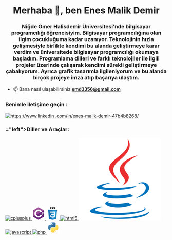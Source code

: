 <h1 align="center">Merhaba 👋, ben Enes Malik Demir</h1>
<h3 align="center">Niğde Ömer Halisdemir Üniversitesi'nde bilgisayar programcılığı öğrencisiyim. Bilgisayar programcılığına olan ilgim çocukluğuma kadar uzanıyor. Teknolojinin hızla gelişmesiyle birlikte kendimi bu alanda geliştirmeye karar verdim ve üniversitede bilgisayar programcılığı okumaya başladım. Programlama dilleri ve farklı teknolojiler ile ilgili projeler üzerinde çalışarak kendimi sürekli geliştirmeye çabalıyorum. Ayrıca grafik tasarımla ilgileniyorum ve bu alanda birçok projeye imza atıp başarıya ulaştım.</h3>

- 📫 Bana nasıl ulaşabilirsiniz **emd3356@gmail.com**

<h3 align="left">Benimle iletişime geçin :</h3>
<p align="left">
<a href="https://linkedin.com/in/https://www.linkedin.com/in/enes-malik-demir-47b4b8268/" target="blank"><img align="center" src ="https://raw.githubusercontent.com/rahuldkjain/github-profile-readme-generator/master/src/images/icons/Social/linked-in-alt.svg" alt="https://www.linkedin .com/in/enes-malik-demir-47b4b8268/" height="30" width="40" /></a> </p> <h3
align

="left">Diller ve Araçlar:</h3>
<p align="left"> <a href="https://www.w3schools.com/cpp/" target="_blank" rel="noreferrer"> <img src="https://raw.githubusercontent. com/devicons/devicon/master/icons/cplusplus/cplusplus-original.svg" alt="cplusplus" width="40" height="40"/> </a> <a href="https://www. w3schools.com/cs/" target="_blank" rel="noreferrer"> <img src="https://raw.githubusercontent.com/devicons/devicon/master/icons/csharp/csharp-original.svg" alt ="csharp" width="40" height="40"/> </a> <a href="https://www.w3schools.com/css/" target="_blank" rel="noreferrer"><img src="https://raw.githubusercontent.com/devicons/devicon/master/icons/css3/css3-original-wordmark.svg" alt="css3" width="40" height="40"/> </a> <a href="https://www.w3.org/html/" target="_blank" rel="noreferrer"> <img src="https://raw.githubusercontent.com/devicons/ devicon/master/icons/html5/html5-original-wordmark.svg" alt="html5" width="40" height="40"/> </a> <a href="https://www.java. com" target="_blank" rel="noreferrer"> <img src="https://raw.githubusercontent.com/devicons/devicon/master/icons/java/java-original.svg" alt="java" genişliği ="40" yükseklik="40"/> </a> <a href="https://developer.mozilla.org/en-US/docs/Web/JavaScript" target="_blank" rel="noreferrer"> <img src="https ://raw.githubusercontent.com/devicons/devicon/master/icons/javascript/javascript-original.svg" alt="javascript" width="40" height="40"/> </a> <a href= "https://www.php.net" target="_blank" rel="noreferrer"> <img src="https://raw.githubusercontent.com/devicons/devicon/master/icons/php/php-original .svg" alt="php" width="40" height="40"/> </a> <a href="https://www.python.org" target="_blank" rel="noreferrer"><img src="https://raw.githubusercontent.com/devicons/devicon/master/icons/python/python-original.svg" alt="python" width="40" height="40"/> </ bir> </p>
